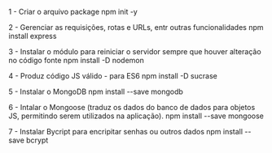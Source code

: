 1 - Criar o arquivo package
    npm init -y

2 - Gerenciar as requisições, rotas e URLs, entr outras funcionalidades
    npm install express

3 - Instalar o módulo para reiniciar o servidor sempre que houver alteração no código fonte
    npm install -D nodemon

4 - Produz código JS válido  - para ES6
    npm install -D sucrase

5 - Instalar o MongoDB
    npm install --save mongodb

6 - Intalar o Mongoose (traduz os dados do banco de dados para objetos JS, permitindo serem utilizados na aplicação).
    npm install --save mongoose

7 - Instalar Bycript para encripitar senhas ou outros dados
    npm install --save bcrypt
